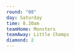 ```yaml
---
round: "08"
day: Saturday
time: 8.30am
teamHome: Monsters
teamAway: Little Champs
diamond: 2
---
```

